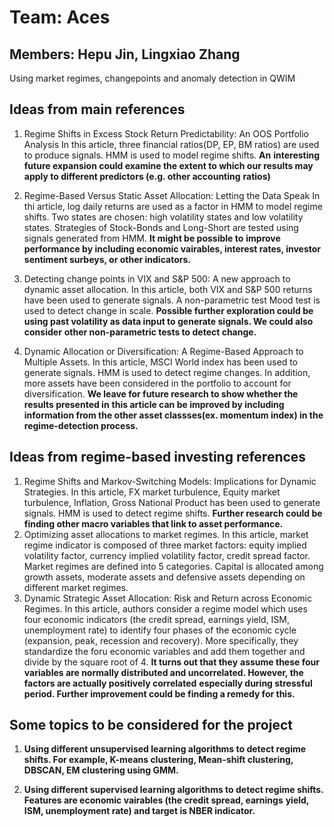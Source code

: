 # Team: Aces
## Members: Hepu Jin, Lingxiao Zhang
Using market regimes, changepoints and anomaly detection in QWIM

## Ideas from main references
1. Regime Shifts in Excess Stock Return Predictability: An OOS Portfolio Analysis
   In this article, three financial ratios(DP, EP, BM ratios) are used to produce signals. HMM is used to model regime shifts. **An**
   **interesting future expansion could examine the extent to which our results may apply to different predictors (e.g. other accounting**
   **ratios)**
 
2. Regime-Based Versus Static Asset Allocation: Letting the Data Speak
   In thi article, log daily returns are used as a factor in HMM to model regime shifts. Two states are chosen: high volatility states and 
   low volatility states. Strategies of Stock-Bonds and Long-Short are tested using signals generated from HMM. **It might be possible to**
   **improve performance by including economic vairables, interest rates, investor sentiment surbeys, or other indicators.**

3. Detecting change points in VIX and S&P 500: A new approach to dynamic asset allocation.
   In this article, both VIX and S&P 500 returns have been used to generate signals. A non-parametric test Mood test is used to detect 
   change in scale. **Possible further exploration could be using past volatility as data input to generate signals. We could also consider**
   **other non-parametric tests to detect change.**
   
4. Dynamic Allocation or Diversification: A Regime-Based Approach to Multiple Assets.
   In this article, MSCI World index has been used to generate signals. HMM is used to detect regime changes. In addition, more assets have
   been considered in the portfolio to account for diversification. **We leave for future research to show whether the results presented in**
   **this article can be improved by including information from the other asset classses(ex. momentum index) in the regime-detection process.**

## Ideas from regime-based investing references
1. Regime Shifts and Markov-Switching Models: Implications for Dynamic Strategies.
   In this article, FX market turbulence, Equity market turbulence, Inflation, Gross National Product has been used to generate signals.
   HMM is used to detect regime shifts. **Further research could be finding other macro variables that link to asset performance.**
2. Optimizing asset allocations to market regimes.
   In this article, market regime indicator is composed of three market factors: equity implied volatility factor, currency implied 
   volatility factor, credit spread factor. Market regimes are defined into 5 categories. Capital is allocated among growth assets, 
   moderate assets and defensive assets depending on different market regimes.
3. Dynamic Strategic Asset Allocation: Risk and Return across Economic Regimes.
   In this article, authors consider a regime model which uses four economic indicators (the credit spread, earnings yield, ISM,
   unemployment rate) to identify four phases of the economic cycle (expansion, peak, recession and recovery). More specifically,
   they standardize the foru economic variables and add them together and divide by the square root of 4. **It turns out that they** 
   **assume these four variables are normally distributed and uncorrelated. However, the factors are actually positively correlated**
   **especially during stressful period. Further improvement could be finding a remedy for this.**

## Some topics to be considered for the project
1. **Using different unsupervised learning algorithms to detect regime shifts. For example, K-means clustering, Mean-shift clustering,**
   **DBSCAN, EM clustering using GMM.**

2. **Using different supervised learning algorithms to detect regime shifts. Features are economic vairables (the credit spread, earnings**
   **yield, ISM, unemployment rate) and target is NBER indicator.**
